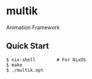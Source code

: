 # multik

Animation Framework

## Quick Start

```console
$ nix-shell        # For NixOS
$ make
$ ./multik.opt
```
